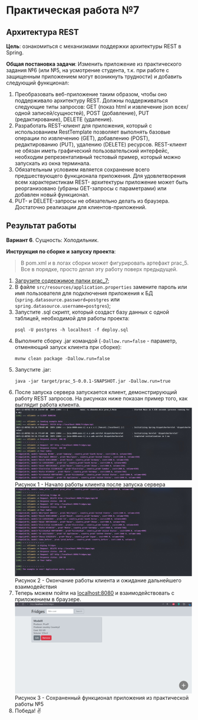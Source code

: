 # Практическая работа №7

## Архитектура REST

**Цель**: ознакомиться с механизмами поддержки архитектуры REST в Spring.

**Общая постановка задачи**: Изменить приложение из практического задания №6 (или №5, на усмотрение студента, т.к. при работе с защищенным приложением могут возникнуть трудности) и добавить следующий функционал:

1) Преобразовать веб-приложение таким образом, чтобы оно поддерживало архитектуру REST. Должны поддерживаться следующие типы запросов: GET (показ html и извлечение json всех/одной записей/сущностей), POST (добавление), PUT (редактирование), DELETE (удаление).
2) Разработать REST-клиент для приложения, который с использованием RestTemplate позволяет выполнять базовые операции по извлечению (GET), добавлению (POST), редактированию (PUT), удалению (DELETE) ресурсов. REST-клиент не обязан иметь графический пользовательский интерфейс, необходим репрезентативный тестовый пример, который можно запускать из окна терминала.
3) Обязательным условием является сохранение всего предшествующего функционала приложения. Для удовлетворения всем характеристикам REST- архитектуры приложение может быть реорганизовано (убраны GET-запросы с параметрами) или добавлен новый функционал.
4) PUT- и DELETE-запросы не обязательно делать из браузера. Достаточно реализации для клиентов-приложений.

## Результат работы

**Вариант 6**. Сущность: Холодильник.

**Инструкция по сборке и запуску проекта**:
> В pom.xml и в логах сборки может фигурировать артефакт prac_5. Все в порядке, просто делал эту работу поверх предыдущей.
1. [Загрузите содержимое папки prac_7]();
2. В файле ```src/resources/application.properties``` замените пароль или имя пользователя для подключения приложения к БД (```spring.datasource.password=postgres``` или ```spring.datasource.username=postgres```);
3. Запустите .sql скрипт, который создаст базу данных с одной таблицей, необходимой для работы проекта:
   ```
   psql -U postgres -h localhost -f deploy.sql
   ```
4. Выполните сборку .jar командой (```-Dallow.run=false``` - параметр, отменяющий запуск клиента при сборке):
    ```
    mvnw clean package -Dallow.run=false
    ```
5. Запустите .jar:
    ```
    java -jar target/prac_5-0.0.1-SNAPSHOT.jar -Dallow.run=true
    ```
6. После запуска сервера запускается клиент, демонстрирующий работу REST запросов. На рисунках ниже показан пример того, как выглядит работа клиента.
![client_start](images/1.jpg)
Рисунок 1 - Начало работы клиента после запуска сервера
![client_end](images/2.jpg)
Рисунок 2 - Окончание работы клиента и ожидание дальнейшего взаимодействия
7. Теперь можем пойти на [localhost:8080](http://localhost:8080/) и взаимодействовать с приложением в браузере.
![app_in_browser](images/3.jpg)
Рисунок 3 - Сохраненный функционал приложения из практической работы №5
8. Победа! ✌️

